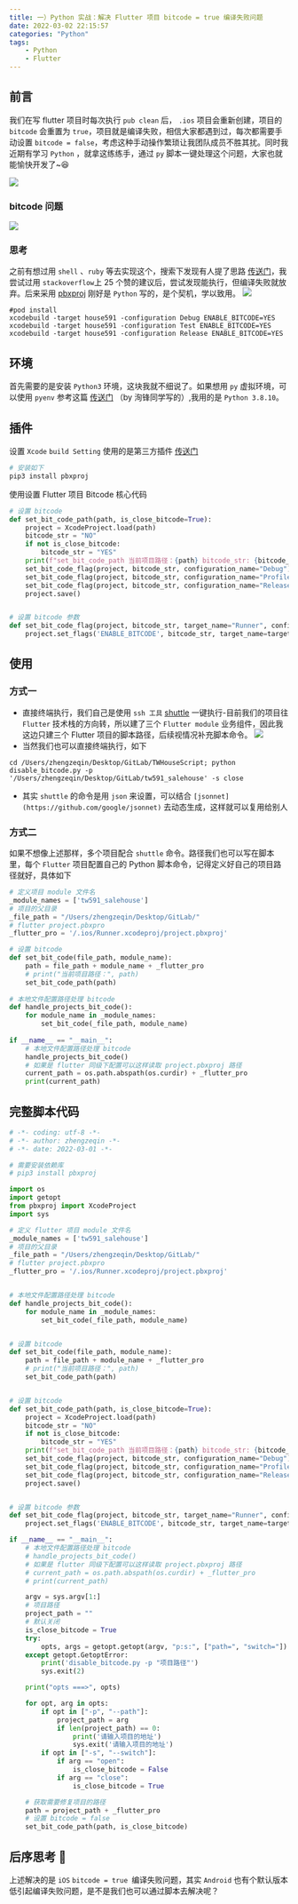 ```yaml
---
title: 一）Python 实战：解决 Flutter 项目 bitcode = true 编译失败问题
date: 2022-03-02 22:15:57
categories: "Python"
tags:
	- Python
	- Flutter
---
```


## 前言
我们在写 flutter 项目时每次执行 `pub clean` 后， `.ios` 项目会重新创建，项目的 `bitcode` 会重置为 `true`，项目就是编译失败，相信大家都遇到过，每次都需要手动设置 `bitcode = false`，考虑这种手动操作繁琐让我团队成员不胜其扰。同时我近期有学习 `Python` ，就拿这练练手，通过 `py` 脚本一键处理这个问题，大家也就能愉快开发了~😆

![](/images/2022/一）Python-实战：解决-Flutter-项目-bitcode-true-编译失败问题1.png)

### bitcode 问题
![](/images/2022/一）Python-实战：解决-Flutter-项目-bitcode-true-编译失败问题/2.png)

### 思考
之前有想过用 `shell` 、`ruby` 等去实现这个，搜索下发现有人提了思路 [传送门](https://stackoverflow.com/questions/27178452/set-xcode-build-setting-from-terminal)，我尝试过用 `stackoverflow`上 25 个赞的建议后，尝试发现能执行，但编译失败就放弃。后来采用 [pbxproj](https://github.com/kronenthaler/mod-pbxproj) 刚好是 `Python` 写的，是个契机，学以致用。
![](/images/2022/一）Python-实战：解决-Flutter-项目-bitcode-true-编译失败问题/3.png)
```shell
#pod install
xcodebuild -target house591 -configuration Debug ENABLE_BITCODE=YES
xcodebuild -target house591 -configuration Test ENABLE_BITCODE=YES
xcodebuild -target house591 -configuration Release ENABLE_BITCODE=YES

```

## 环境
首先需要的是安装 `Python3` 环境，这块我就不细说了。如果想用 `py` 虚拟环境，可以使用 `pyenv` 参考这篇 [传送门](https://juejin.cn/post/7056800493753860103) （by 洵锋同学写的）,我用的是 `Python 3.8.10`。


## 插件

设置 `Xcode` `build Setting` 使用的是第三方插件 [传送门](https://github.com/kronenthaler/mod-pbxproj)
```python
# 安装如下
pip3 install pbxproj
```
使用设置 Flutter 项目 Bitcode 核心代码
```python
# 设置 bitcode
def set_bit_code_path(path, is_close_bitcode=True):
    project = XcodeProject.load(path)
    bitcode_str = "NO"
    if not is_close_bitcode:
        bitcode_str = "YES"
    print(f"set_bit_code_path 当前项目路径：{path} bitcode_str: {bitcode_str}")
    set_bit_code_flag(project, bitcode_str, configuration_name="Debug")
    set_bit_code_flag(project, bitcode_str, configuration_name="Profile")
    set_bit_code_flag(project, bitcode_str, configuration_name="Release")
    project.save()


# 设置 bitcode 参数
def set_bit_code_flag(project, bitcode_str, target_name="Runner", configuration_name='Debug'):
    project.set_flags('ENABLE_BITCODE', bitcode_str, target_name=target_name, configuration_name=configuration_name)
```

## 使用
### 方式一

- 直接终端执行，我们自己是使用 `ssh 工具`  [shuttle](https://github.com/fitztrev/shuttle)  一键执行-目前我们的项目往 `Flutter` 技术栈的方向转，所以建了三个 `Flutter module` 业务组件，因此我这边只建三个 Flutter 项目的脚本路径，后续视情况补充脚本命令。
![](/images/2022/一）Python-实战：解决-Flutter-项目-bitcode-true-编译失败问题/4.png)
- 当然我们也可以直接终端执行，如下
```shell
cd /Users/zhengzeqin/Desktop/GitLab/TWHouseScript; python disable_bitcode.py -p '/Users/zhengzeqin/Desktop/GitLab/tw591_salehouse' -s close
```

- 其实 `shuttle` 的命令是用 `json` 来设置，可以结合 `[jsonnet](https://github.com/google/jsonnet)` 去动态生成，这样就可以复用给别人

### 方式二

如果不想像上述那样，多个项目配合 `shuttle`  命令。路径我们也可以写在脚本里，每个 `Flutter` 项目配置自己的 Python 脚本命令，记得定义好自己的项目路径就好，具体如下


```python
# 定义项目 module 文件名
_module_names = ['tw591_salehouse']
# 项目的父目录
_file_path = "/Users/zhengzeqin/Desktop/GitLab/"
# flutter project.pbxpro
_flutter_pro = '/.ios/Runner.xcodeproj/project.pbxproj'

# 设置 bitcode
def set_bit_code(file_path, module_name):
    path = file_path + module_name + _flutter_pro
    # print("当前项目路径：", path)
    set_bit_code_path(path)
    
# 本地文件配置路径处理 bitcode
def handle_projects_bit_code():
    for module_name in _module_names:
        set_bit_code(_file_path, module_name)
        
if __name__ == "__main__":
    # 本地文件配置路径处理 bitcode
    handle_projects_bit_code()
    # 如果是 flutter 同级下配置可以这样读取 project.pbxproj 路径
    current_path = os.path.abspath(os.curdir) + _flutter_pro
    print(current_path)
```

## 完整脚本代码

```python
# -*- coding: utf-8 -*-
# -*- author: zhengzeqin -*-
# -*- date: 2022-03-01 -*-

# 需要安装依赖库
# pip3 install pbxproj

import os
import getopt
from pbxproj import XcodeProject
import sys

# 定义 flutter 项目 module 文件名
_module_names = ['tw591_salehouse']
# 项目的父目录
_file_path = "/Users/zhengzeqin/Desktop/GitLab/"
# flutter project.pbxpro
_flutter_pro = '/.ios/Runner.xcodeproj/project.pbxproj'


# 本地文件配置路径处理 bitcode
def handle_projects_bit_code():
    for module_name in _module_names:
        set_bit_code(_file_path, module_name)


# 设置 bitcode
def set_bit_code(file_path, module_name):
    path = file_path + module_name + _flutter_pro
    # print("当前项目路径：", path)
    set_bit_code_path(path)


# 设置 bitcode
def set_bit_code_path(path, is_close_bitcode=True):
    project = XcodeProject.load(path)
    bitcode_str = "NO"
    if not is_close_bitcode:
        bitcode_str = "YES"
    print(f"set_bit_code_path 当前项目路径：{path} bitcode_str: {bitcode_str}")
    set_bit_code_flag(project, bitcode_str, configuration_name="Debug")
    set_bit_code_flag(project, bitcode_str, configuration_name="Profile")
    set_bit_code_flag(project, bitcode_str, configuration_name="Release")
    project.save()


# 设置 bitcode 参数
def set_bit_code_flag(project, bitcode_str, target_name="Runner", configuration_name='Debug'):
    project.set_flags('ENABLE_BITCODE', bitcode_str, target_name=target_name, configuration_name=configuration_name)

if __name__ == "__main__":
    # 本地文件配置路径处理 bitcode
    # handle_projects_bit_code()
    # 如果是 flutter 同级下配置可以这样读取 project.pbxproj 路径
    # current_path = os.path.abspath(os.curdir) + _flutter_pro
    # print(current_path)

    argv = sys.argv[1:]
    # 项目路径
    project_path = ""
    # 默认关闭
    is_close_bitcode = True
    try:
        opts, args = getopt.getopt(argv, "p:s:", ["path=", "switch="])
    except getopt.GetoptError:
        print('disable_bitcode.py -p "项目路径"')
        sys.exit(2)

    print("opts ===>", opts)

    for opt, arg in opts:
        if opt in ["-p", "--path"]:
            project_path = arg
            if len(project_path) == 0:
                print('请输入项目的地址')
                sys.exit('请输入项目的地址')
        if opt in ["-s", "--switch"]:
            if arg == "open":
                is_close_bitcode = False
            if arg == "close":
                is_close_bitcode = True

    # 获取需要修复项目的路径
    path = project_path + _flutter_pro
    # 设置 bitcode = false
    set_bit_code_path(path, is_close_bitcode)
```

## 后序思考 🤔

上述解决的是 `iOS` ` bitcode = true  `编译失败问题，其实 `Android` 也有个默认版本低引起编译失败问题，是不是我们也可以通过脚本去解决呢？
